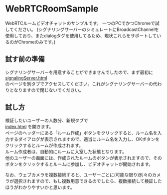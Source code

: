 # WebRTCRoomSample

WebRTCルームビデオチャットのサンプルです。
一つのPCでかつChromeで試してください。
(シグナリングサーバーのシミュレートにBroadcastChannelを使用しており、またdialogタグを使用してるため、現状これらをサポートしているのがChromeのみです。)



## 試す前の準備
シグナリングサーバーを用意することができませんでしたので、まず最初に  
[signalingServer.html](https://turbographics2000.github.io/WebRTCRoomSample/signalingServer.html)  
のページを別タブでアクセスしてください。これがシグナリングサーバーの代わりとなりますので閉じないでください。


## 試し方
検証したいユーザーの人数分、新規タブで  
[index.html](https://turbographics2000.github.io/WebRTCRoomSample/index.html)
を開きます。  
ページのヘッダーにある「ルーム作成」ボタンをクリックすると、ルーム名を入力するダイアログが表示されますので、適当にルーム名を入力し、OKボタンをクリックするとルームが作成されます。  
ルーム作成者は、自動的にルームに入室した状態となります。  
他のユーザーの画面には、作成されたルームのボタンが表示されますので、そのボタンをクリックするとルームに参加し、ビデオチャットが開始されます。  

なお、ウェブカメラを複数接続すると、ユーザーごとに(可能な限り)別々のカメラが選択されますので、もし複数用意できるのでしたら、複数接続して検証したほうがわかりやすいかと思います。





